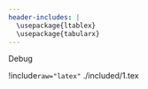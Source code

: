 ```yaml
---
header-includes: |
  \usepackage{ltablex}
  \usepackage{tabularx}
---
```


Debug

!include`raw="latex"` ./included/1.tex
